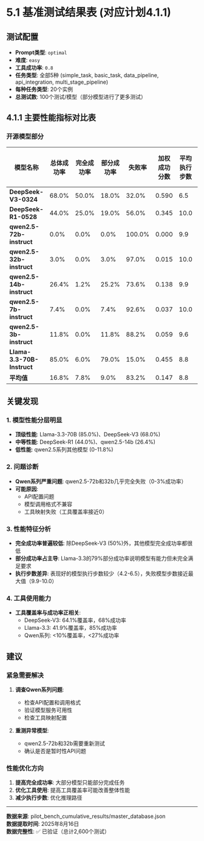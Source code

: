 # 5.1 基准测试结果表 (对应计划4.1.1)

## 测试配置
- **Prompt类型**: `optimal`
- **难度**: `easy`
- **工具成功率**: `0.8`
- **任务类型**: 全部5种 (simple_task, basic_task, data_pipeline, api_integration, multi_stage_pipeline)
- **每种任务类型**: 20个实例
- **总测试数**: 100个测试/模型（部分模型进行了更多测试）

## 4.1.1 主要性能指标对比表

### 开源模型部分

| 模型名称 | 总体成功率 | 完全成功率 | 部分成功率 | 失败率 | 加权成功分数 | 平均执行步数 | 工具覆盖率 | 测试数量 |
|---------|-----------|-----------|-----------|-------|------------|------------|----------|---------|
| **DeepSeek-V3-0324** | 68.0% | 50.0% | 18.0% | 32.0% | 0.590 | 6.5 | 64.1% | 100 |
| **DeepSeek-R1-0528** | 44.0% | 25.0% | 19.0% | 56.0% | 0.345 | 10.0 | 37.4% | 100 |
| **qwen2.5-72b-instruct** | 0.0% | 0.0% | 0.0% | 100.0% | 0.000 | 9.9 | 0.0% | 400 |
| **qwen2.5-32b-instruct** | 3.0% | 0.0% | 3.0% | 97.0% | 0.015 | 10.0 | 0.6% | 400 |
| **qwen2.5-14b-instruct** | 26.4% | 1.2% | 25.2% | 73.6% | 0.138 | 9.9 | 9.2% | 500 |
| **qwen2.5-7b-instruct** | 7.4% | 0.0% | 7.4% | 92.6% | 0.037 | 10.0 | 1.6% | 500 |
| **qwen2.5-3b-instruct** | 11.8% | 0.0% | 11.8% | 88.2% | 0.059 | 9.6 | 2.9% | 500 |
| **Llama-3.3-70B-Instruct** | 85.0% | 6.0% | 79.0% | 15.0% | 0.455 | 8.8 | 41.9% | 100 |
| **平均值** | 16.8% | 7.8% | 9.0% | 83.2% | 0.147 | 8.8 | 10.9% | 325 |

## 关键发现

### 1. 模型性能分层明显
- **顶级性能**: Llama-3.3-70B (85.0%)、DeepSeek-V3 (68.0%)
- **中等性能**: DeepSeek-R1 (44.0%)、qwen2.5-14b (26.4%)
- **低性能**: qwen2.5系列其他模型 (0-11.8%)

### 2. 问题诊断
- **Qwen系列严重问题**: qwen2.5-72b和32b几乎完全失败（0-3%成功率）
- **可能原因**:
  - API配置问题
  - 模型调用格式不兼容
  - 工具映射失败（工具覆盖率接近0）

### 3. 性能特征分析
- **完全成功率普遍较低**: 除DeepSeek-V3 (50%)外，其他模型完全成功率都很低
- **部分成功率占主导**: Llama-3.3的79%部分成功率说明模型有能力但未完全满足要求
- **执行步数差异**: 表现好的模型执行步数较少（4.2-6.5），失败模型步数接近最大值（9.9-10.0）

### 4. 工具使用能力
- **工具覆盖率与成功率正相关**: 
  - DeepSeek-V3: 64.1%覆盖率，68%成功率
  - Llama-3.3: 41.9%覆盖率，85%成功率
  - Qwen系列: <10%覆盖率，<27%成功率

## 建议

### 紧急需要解决
1. **调查Qwen系列问题**: 
   - 检查API配置和调用格式
   - 验证模型服务可用性
   - 检查工具映射配置

2. **重测异常模型**:
   - qwen2.5-72b和32b需要重新测试
   - 确认是否是暂时性API问题

### 性能优化方向
1. **提高完全成功率**: 大部分模型只能部分完成任务
2. **优化工具使用**: 提高工具覆盖率可能改善整体性能
3. **减少执行步数**: 优化推理路径

---

**数据来源**: pilot_bench_cumulative_results/master_database.json  
**数据提取时间**: 2025年8月16日  
**数据完整性**: ✅ 已验证（总计2,600个测试）